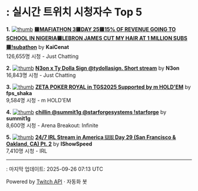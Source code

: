 # : 실시간 트위치 시청자수 Top 5

**1.** [![thumb](https://static-cdn.jtvnw.net/previews-ttv/live_user_kaicenat-320x180.jpg)](https://twitch.tv/KaiCenat)
**[🟨MAFIATHON 3🟨DAY 25🟨15% OF REVENUE GOING TO SCHOOL IN NIGERIA🟨LEBRON JAMES CUT MY HAIR AT 1 MILLION SUBS🟨!subathon](https://twitch.tv/KaiCenat)** by **KaiCenat**<br>126,655명 시청  - Just Chatting

**2.** [![thumb](https://static-cdn.jtvnw.net/previews-ttv/live_user_n3on-320x180.jpg)](https://twitch.tv/N3on)
**[N3on x Ty Dolla Sign @tydollasign. Short stream](https://twitch.tv/N3on)** by **N3on**<br>16,843명 시청  - Just Chatting

**3.** [![thumb](https://static-cdn.jtvnw.net/previews-ttv/live_user_fps_shaka-320x180.jpg)](https://twitch.tv/fps_shaka)
**[ZETA POKER ROYAL in TGS2025 Supported by m HOLD'EM](https://twitch.tv/fps_shaka)** by **fps_shaka**<br>9,584명 시청  - m HOLD'EM

**4.** [![thumb](https://static-cdn.jtvnw.net/previews-ttv/live_user_summit1g-320x180.jpg)](https://twitch.tv/summit1g)
**[chillin @summit1g @starforgesystems !starforge](https://twitch.tv/summit1g)** by **summit1g**<br>8,600명 시청  - Arena Breakout: Infinite

**5.** [![thumb](https://static-cdn.jtvnw.net/previews-ttv/live_user_ishowspeed-320x180.jpg)](https://twitch.tv/IShowSpeed)
**[24/7 IRL Stream in America 🇺🇸 Day 29 (San Francisco & Oakland, CA) Pt. 2](https://twitch.tv/IShowSpeed)** by **IShowSpeed**<br>7,410명 시청  - IRL


---
: 마지막 업데이트: 2025-09-26 07:13 UTC

Powered by [Twitch API](https://dev.twitch.tv/docs/api/reference) · 자동화 봇